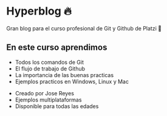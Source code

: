 # Hyperblog 🔥

Gran blog para el curso profesional de Git y Github de Platzi 💚

## En este curso aprendimos
- Todos los comandos de Git
- El flujo de trabajo de Github
- La importancia de las buenas practicas
- Ejemplos practicos en Windows, Linux y Mac
* Creado por Jose Reyes
* Ejemplos multiplataformas
* Disponible para todas las edades
